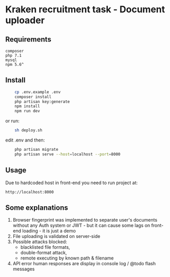 # Kraken recruitment task - Document uploader

## Requirements

    composer
    php 7.1
    mysql
    npm 5.6^


## Install
```bash
    cp .env.example .env 
    composer install
    php artisan key:generate
    npm install
    npm run dev
```    
or run:
```bash
    sh deploy.sh
```
edit .env and then:

```bash
    php artisan migrate
    php artisan serve --host=localhost --port=8000
```

## Usage

Due to hardcoded host in front-end you need to run project at:
```
http://localhost:8000
````

## Some explanations

1. Browser fingerprint was implemented to separate user's documents without any Auth system or JWT - but it can cause some lags on front-end loading - it is just a demo
2. File uploading is validated on server-side
3. Possible attacks blocked: 
    - blacklisted file formats, 
    - double-format attack, 
    - remote executing by known path & filename
4. API error human responses are display in console log / @todo flash messages